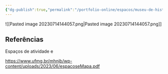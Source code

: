 ```yaml
---
{"dg-publish":true,"permalink":"/portfolio-online/espacos/museu-de-historia-natural-e-jardim-botanico/","tags":["💼/📍"],"created":"2024-02-14T12:36:18.926-03:00","updated":"2024-02-05T18:55:36.411-03:00"}
---
```



![[Pasted image 20230714144057.png\|Pasted image 20230714144057.png]]

## Referências

Espaços de atividade e

<https://www.ufmg.br/mhnjb/wp-content/uploads/2023/06/espacoseMapa.pdf>
